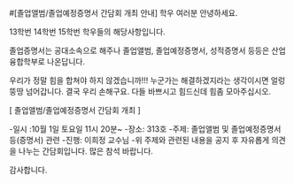 ﻿#[졸업앨범/졸업예정증명서 간담회 개최 안내]
학우 여러분 안녕하세요.

13학번 14학번 15학번 학우들의 해당사항입니다.

졸업증명서는 공대소속으로 해주나 
졸업앨범, 졸업예정증명서, 성적증명서 등등은 산업융합학부로 나온답니다.

우리가 정말 힘을 합쳐야 하지 않겠습니까!!!
누군가는 해결하겠지라는 생각이시면 얼렁뚱땅 넘어갑니다. 결국 우리 손해구요. 
다들 바쁘시고 힘드신데 힘좀 모아주십시오.

[ 졸업앨범/졸업예정증명서 간담회 개최 ]

-일시 :10월 1일 토요일 11시 20분~
-장소: 313호
-주제: 졸업앨범 및 졸업예정증명서 등(증명서) 관련
-진행: 이희정 교수님
-위 주제와 관련된 내용을 공지 후 자유롭게 의견을 나누는 간담회입니다. 많은 참석 바랍니다.

감사합니다.